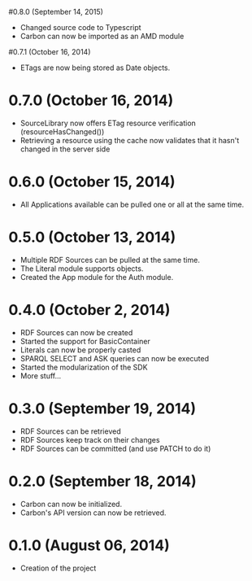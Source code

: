 #0.8.0 (September 14, 2015)
* Changed source code to Typescript
* Carbon can now be imported as an AMD module

#0.7.1 (October 16, 2014)
* ETags are now being stored as Date objects.
# 0.7.0 (October 16, 2014)
* SourceLibrary now offers ETag resource verification (resourceHasChanged())
* Retrieving a resource using the cache now validates that it hasn't changed in the server side
# 0.6.0 (October 15, 2014)
* All Applications available can be pulled one or all at the same time.
# 0.5.0 (October 13, 2014)
* Multiple RDF Sources can be pulled at the same time.
* The Literal module supports objects.
* Created the App module for the Auth module.
# 0.4.0 (October 2, 2014)
* RDF Sources can now be created
* Started the support for BasicContainer
* Literals can now be properly casted
* SPARQL SELECT and ASK queries can now be executed
* Started the modularization of the SDK
* More stuff...

# 0.3.0 (September 19, 2014)
* RDF Sources can be retrieved
* RDF Sources keep track on their changes
* RDF Sources can be committed (and use PATCH to do it)
# 0.2.0 (September 18, 2014)
* Carbon can now be initialized.
* Carbon's API version can now be retrieved.
# 0.1.0 (August 06, 2014)
* Creation of the project